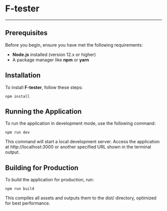 # F-tester

---

## Prerequisites

Before you begin, ensure you have met the following requirements:

-   **Node.js** installed (version 12.x or higher)
-   A package manager like **npm** or **yarn**

## Installation

To install **F-tester**, follow these steps:

    npm install

## Running the Application

To run the application in development mode, use the following command:

    npm run dev

This command will start a local development server. Access the application at http://localhost:3000 or another specified URL shown in the terminal output.

## Building for Production

To build the application for production, run:

    npm run build

This compiles all assets and outputs them to the dist/ directory, optimized for best performance.
